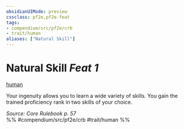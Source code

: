 ```yaml
---
obsidianUIMode: preview
cssclass: pf2e,pf2e-feat
tags:
- compendium/src/pf2e/crb
- trait/human
aliases: ["Natural Skill"]
---
```

# Natural Skill  *Feat 1*  
[human](/rules/traits/human.md)  


Your ingenuity allows you to learn a wide variety of skills. You gain the trained proficiency rank in two skills of your choice.

*Source: Core Rulebook p. 57*  
%% #compendium/src/pf2e/crb #trait/human %%